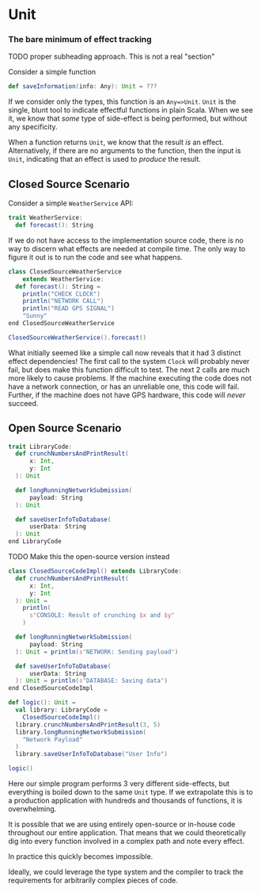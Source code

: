 # Unit

### The bare minimum of effect tracking 
TODO proper subheading approach. This is not a real "section"

Consider a simple function

```scala mdoc
def saveInformation(info: Any): Unit = ???
```

If we consider only the types, this function is an `Any=>Unit`.
`Unit` is the single, blunt tool to indicate effectful functions in plain Scala.
When we see it, we know that *some* type of side-effect is being performed, but without any specificity.

When a function returns `Unit`, we know that the result *is* an effect.
Alternatively, if there are no arguments to the function, then the input is `Unit`, indicating that an effect is used to _produce_ the result.

## Closed Source Scenario

Consider a simple `WeatherService` API:

```scala mdoc
trait WeatherService:
  def forecast(): String
```

If we do not have access to the implementation source code, there is no way to discern what effects are needed at compile time.
The only way to figure it out is to run the code and see what happens.

```scala mdoc:invisible
class ClosedSourceWeatherService
    extends WeatherService:
  def forecast(): String =
    println("CHECK CLOCK")
    println("NETWORK CALL")
    println("READ GPS SIGNAL")
    "Sunny"
end ClosedSourceWeatherService
```

```scala mdoc
ClosedSourceWeatherService().forecast()
```

What initially seemed like a simple call now reveals that it had 3 distinct effect dependencies!
The first call to the system `Clock` will probably never fail, but does make this function difficult to test.
The next 2 calls are much more likely to cause problems.
If the machine executing the code does not have a network connection, or has an unreliable one, this code will fail.
Further, if the machine does not have GPS hardware, this code will _never_ succeed.

## Open Source Scenario


```scala mdoc
trait LibraryCode:
  def crunchNumbersAndPrintResult(
      x: Int,
      y: Int
  ): Unit

  def longRunningNetworkSubmission(
      payload: String
  ): Unit

  def saveUserInfoToDatabase(
      userData: String
  ): Unit
end LibraryCode
```

TODO Make this the open-source version instead
```scala mdoc:invisible
class ClosedSourceCodeImpl() extends LibraryCode:
  def crunchNumbersAndPrintResult(
      x: Int,
      y: Int
  ): Unit =
    println(
      s"CONSOLE: Result of crunching $x and $y"
    )

  def longRunningNetworkSubmission(
      payload: String
  ): Unit = println(s"NETWORK: Sending payload")

  def saveUserInfoToDatabase(
      userData: String
  ): Unit = println(s"DATABASE: Saving data")
end ClosedSourceCodeImpl
```


```scala mdoc
def logic(): Unit =
  val library: LibraryCode =
    ClosedSourceCodeImpl()
  library.crunchNumbersAndPrintResult(3, 5)
  library.longRunningNetworkSubmission(
    "Network Payload"
  )
  library.saveUserInfoToDatabase("User Info")

logic()
```

Here our simple program performs 3 very different side-effects, but everything is boiled down to the same `Unit` type.
If we extrapolate this is to a production application with hundreds and thousands of functions, it is overwhelming.

It is possible that we are using entirely open-source or in-house code throughout our entire application.
That means that we could theoretically dig into every function involved in a complex path and note every effect.

In practice this quickly becomes impossible.

Ideally, we could leverage the type system and the compiler to track the requirements for arbitrarily complex pieces of code.